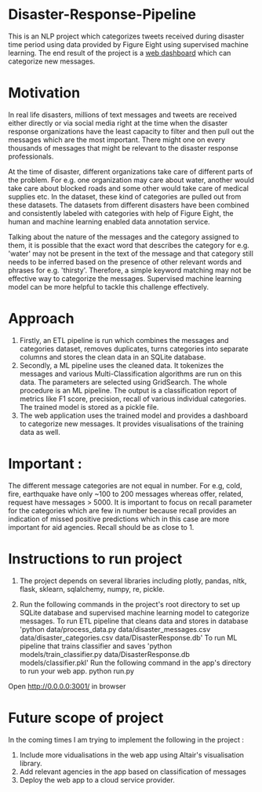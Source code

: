 # Disaster-Response-Pipeline
This is an NLP project which categorizes tweets received during disaster time period using data provided by Figure Eight using
supervised machine learning. The end result of the project is a [web dashboard](https://view6914b2f4-3001.udacity-student-workspaces.com/) which can categorize new messages.

# Motivation
In real life disasters, millions of text messages and tweets are received either directly or via social media right at the time when the disaster response organizations have the least capacity to filter and then pull out the messages which are the most important. There might one on every thousands of messages that might be relevant to the disaster response professionals.

At the time of disaster, different organizations take care of different parts of the problem. For e.g. one organization may care about water, another would take care about blocked roads and some other would take care of medical supplies etc. In the dataset, these kind of categories are pulled out from these datasets. The datasets from different disasters have been combined and consistently labeled with categories with help of Figure Eight, the human and machine learning enabled data annotation service.

Talking about the nature of the messages and the category assigned to them, it is possible that the exact word that describes the category for e.g. 'water' may not be present in the text of the message and that category still needs to be inferred based on the presence of other relevant words and phrases for e.g. 'thirsty'. Therefore, a simple keyword matching may not be effective way to categorize the messages. Supervised machine learning model can be more helpful to tackle this challenge effectively.

# Approach
1. Firstly, an ETL pipeline is run which combines the messages and categories dataset, removes duplicates, turns categories into
separate columns and stores the clean data in an SQLite database.
2. Secondly, a ML pipeline uses the cleaned data. It tokenizes the messages and various Multi-Classification algorithms are run on this 
data. The parameters are selected using GridSearch. The whole procedure is an ML pipeline. The output is a classification report 
of metrics like F1 score, precision, recall of various individual categories. The trained model is stored as a pickle file.
3. The web application uses the trained model and provides a dashboard to categorize new messages. It provides visualisations of the training data as well.

# Important :
The different message categories are not equal in number. For e.g, cold, fire, earthquake have only ~100 to 200 messages whereas offer, related, request have messages > 5000. It is important to focus on recall parameter for the categories which are few in number because
recall provides an indication of missed positive predictions which in this case are more important for aid agencies. Recall should be as close to 1.

# Instructions to run project
1. The project depends on several libraries including plotly, pandas, nltk, flask, sklearn, sqlalchemy, numpy, re, pickle.

2. Run the following commands in the project's root directory to set up SQLite database and supervised machine learning model to categorize messages.
To run ETL pipeline that cleans data and stores in database 'python data/process_data.py data/disaster_messages.csv data/disaster_categories.csv data/DisasterResponse.db'
To run ML pipeline that trains classifier and saves 'python models/train_classifier.py data/DisasterResponse.db models/classifier.pkl'
Run the following command in the app's directory to run your web app. python run.py

Open http://0.0.0.0:3001/ in browser

# Future scope of project
In the coming times I am trying to implement the following in the project :
1. Include more vidualisations in the web app using Altair's visualisation library.
2. Add relevant agencies in the app based on classification of messages
3. Deploy the web app to a cloud service provider.

